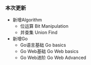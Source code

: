 ### 本次更新

- 新增Algorithm
  - 位运算 Bit Manipulation
  - 并查集 Union Find
- 新增Go
  - Go语言基础 Go basics
  - Go Web基础 Go Web basics
  - Go Web进阶 Go Web Advanced
